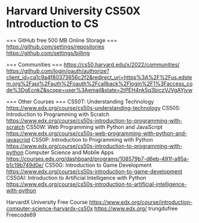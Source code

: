 # Harvard University CS50X Introduction to CS

=== GitHub free 500 MB Online Storage ===<br>
https://github.com/settings/repositories<br>
https://github.com/settings/billing<br>

=== Communities ===
https://cs50.harvard.edu/x/2022/communities/
https://github.com/login/oauth/authorize?client_id=ca1c9a4f80373656c2f2&redirect_uri=https%3A%2F%2Fus.edstem.org%2Fapi%2Fauth%2Foauth%2Fcallback%2Flogin%2F1%3Faccess_code%3DgEcnkZ&scope=user%3Aemail&state=2tPEH4nk5q3biczVJVgAYjvw

=== Other Courses ===
CS50T: Understanding Technology
  https://www.edx.org/course/cs50s-understanding-technology
CS50S: Introduction to Programming with Scratch
  https://www.edx.org/course/cs50s-introduction-to-programming-with-scratch
CS50W: Web Programming with Python and JavaScript
  https://www.edx.org/course/cs50s-web-programming-with-python-and-javascript
CS50P: Introduction to Programming with Python
  https://www.edx.org/course/cs50s-introduction-to-programming-with-python
Computer Science and Mobile Apps
  https://courses.edx.org/dashboard/programs/108579b7-d6eb-491f-a85a-b1c19b749d0e/
CS50G: Introduction to Game Development
  https://www.edx.org/course/cs50s-introduction-to-game-development
CS50AI: Introduction to Artificial Intelligence with Python
  https://www.edx.org/course/cs50s-introduction-to-artificial-intelligence-with-python

HarvardX University Free Course
https://www.edx.org/course/introduction-computer-science-harvardx-cs50x
https://www.edx.org/
  trungdufree
  Freecode69
